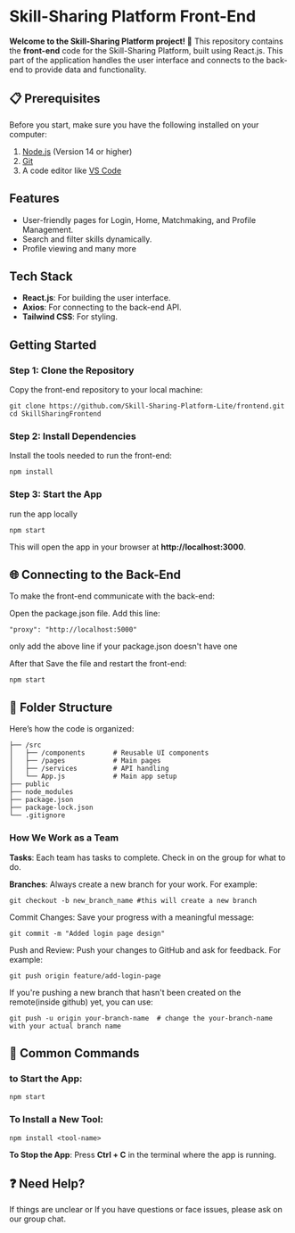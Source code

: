 # Skill-Sharing Platform Front-End

**Welcome to the Skill-Sharing Platform project! 🎉**
This repository contains the **front-end** code for the Skill-Sharing Platform, built using React.js. This part of the application handles the user interface and connects to the back-end to provide data and functionality.

## 📋 Prerequisites

Before you start, make sure you have the following installed on your computer:

1. [Node.js](https://nodejs.org) (Version 14 or higher)
2. [Git](https://git-scm.com/)
3. A code editor like [VS Code](https://code.visualstudio.com/)

## Features

- User-friendly pages for Login, Home, Matchmaking, and Profile Management.
- Search and filter skills dynamically.
- Profile viewing and many more

## Tech Stack

- **React.js**: For building the user interface.
- **Axios**: For connecting to the back-end API.
- **Tailwind CSS**: For styling.

## Getting Started

### Step 1: Clone the Repository

Copy the front-end repository to your local machine:

```
git clone https://github.com/Skill-Sharing-Platform-Lite/frontend.git
cd SkillSharingFrontend

```

### Step 2: Install Dependencies

Install the tools needed to run the front-end:

```
npm install
```

### Step 3: Start the App

run the app locally

```
npm start
```

This will open the app in your browser at **http://localhost:3000**.

## 🌐 Connecting to the Back-End

To make the front-end communicate with the back-end:

Open the package.json file.
Add this line:

```
"proxy": "http://localhost:5000"
```

only add the above line if your package.json doesn't have one

After that Save the file and restart the front-end:

```
npm start
```

## 📂 Folder Structure

Here’s how the code is organized:

```/frontend
├── /src
│   ├── /components       # Reusable UI components
│   ├── /pages            # Main pages
│   ├── /services         # API handling
│   └── App.js            # Main app setup
├── public
├── node_modules
├── package.json
├── package-lock.json
└── .gitignore
```
### How We Work as a Team

**Tasks**: Each team has tasks to complete. Check in on the group  for what to do.

**Branches**: Always create a new branch for your work. For example:
```
git checkout -b new_branch_name #this will create a new branch  
```
Commit Changes: Save your progress with a meaningful message:
```
git commit -m "Added login page design"
```
Push and Review: Push your changes to GitHub and ask for feedback. For example:
```
git push origin feature/add-login-page
```
If you're pushing a new branch that hasn't been created on the remote(inside github) yet, you can use:

```
git push -u origin your-branch-name  # change the your-branch-name with your actual branch name
```

## 🔧 Common Commands

### to Start the App:

`npm start`

### To Install a New Tool:

`npm install <tool-name>`

**To Stop the App**: Press **Ctrl + C** in the terminal where the app is running.

## ❓ Need Help?

If things are unclear or If you have questions or face issues, please ask on our group chat.
